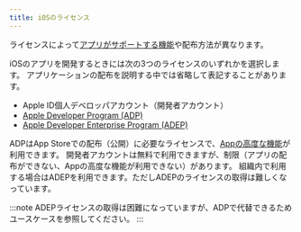 ```yaml
---
title: iOSのライセンス
---
```


ライセンスによって[アプリがサポートする機能](https://developer.apple.com/jp/support/app-capabilities/)や配布方法が異なります。

iOSのアプリを開発するときには次の3つのライセンスのいずれかを選択します。
アプリケーションの配布を説明する中では省略して表記することがあります。

 - Apple ID個人デベロッパアカウント（開発者アカウント）
 - [Apple Developer Program (ADP)](https://developer.apple.com/jp/programs/)
 - [Apple Developer Enterprise Program (ADEP)](https://developer.apple.com/jp/programs/enterprise/)

ADPはApp Storeでの配布（公開）に必要なライセンスで、[Appの高度な機能](https://help.apple.com/developer-account/?lang=ja#/dev21218dfd6)が利用できます。
開発者アカウントは無料で利用できますが、制限（アプリの配布ができない、Appの高度な機能が利用できない）があります。
組織内で利用する場合はADEPを利用できます。ただしADEPのライセンスの取得は難しくなっています。

:::note
ADEPライセンスの取得は困難になっていますが、ADPで代替できるためユースケースを参照してください。
:::
